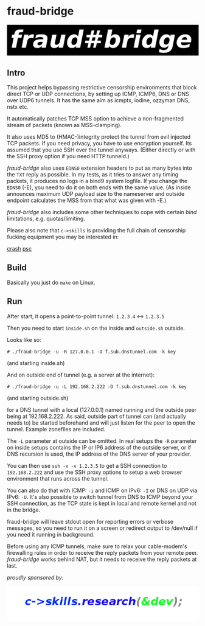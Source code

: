 fraud-bridge
============

<p align="center">
<img src="https://github.com/stealth/fraud-bridge/blob/master/fraud-bridge.jpg" />
</p>


Intro
-----

This project helps bypassing restrictive censorship environments that block
direct TCP or UDP connections, by setting up ICMP, ICMP6, DNS or DNS over UDP6
tunnels. It has the same aim as icmptx, iodine, ozzyman DNS, nstx etc.

It automatically patches TCP MSS option to achieve a non-fragmented stream
of packets (known as MSS-clamping).

It also uses MD5 to (HMAC-)integrity protect the tunnel
from evil injected TCP packets. If you need privacy, you have to use encryption
yourself. Its assumed that you use SSH over the tunnel anyways.
(Either directly or with the SSH proxy option if you need HTTP tunneld.)

*fraud-bridge* also uses `EDNS0` extension headers to put as many bytes into
the `TXT` reply as possible. In my tests, as it tries to answer any timing
packets, it produces no logs in a bind9 system logfile. If you change
the `EDNS0` (-E), you need to do it on both ends with the same value.
(As inside announces maximum UDP payload size to the nameserver and outside
endpoint calculates the MSS from that what was given with -E.)

*fraud-bridge* also includes some other techniques to cope with
certain *bind* limitations, e.g. quotas/limiting.

Please also note that `c->skills` is providing the full chain of
censorship fucking equipment you may be interested in:


[crash](https://github.com/stealth/crash)
[psc](https://github.com/stealth/psc)


Build
-----

Basically you just do `make` on Linux.


Run
---

After start, it opens a point-to-point tunnel: `1.2.3.4` <-> `1.2.3.5`

Then you need to start `inside.sh` on the inside and `outside.sh` outside.

Looks like so:

```
# ./fraud-bridge -u -R 127.0.0.1 -D f.sub.dnstunnel.com -k key
```
(and starting inside.sh)

And on outside end of tunnel (e.g. a server at the internet):
```
# ./fraud-bridge -u -L 192.168.2.222 -D f.sub.dnstunnel.com -k key
```
(and starting outside.sh)

for a DNS tunnel with a local (127.0.0.1) named running and
the outside peer being at 192.168.2.222. As said, outside part of
tunnel can (and actually needs to) be started beforehand and will just
listen for the peer to open the tunnel. Example zonefiles are included.

The `-L` parameter at outside can be omitted. In real setups the `-R` parameter
on inside setups contains the IP or IP6 address of the outside server, or if
DNS recursion is used, the IP address of the DNS server of your provider.

You can then use `ssh -x -v 1.2.3.5` to get a SSH connection to `192.168.2.222`
and use the SSH proxy options to setup a web browser environment that runs
across the tunnel.

You can also do that with ICMP: `-i` and ICMP on IPv6: `-I` or DNS on UDP via
IPv6: `-U`.
It's also possible to switch tunnel from DNS to ICMP beyond your SSH connection,
as the TCP state is kept in local and remote kernel and not in the bridge.

fraud-bridge will leave stdout open for reporting errors or verbose messages,
so you need to run it on a screen or redirect output to /dev/null if you need
it running in background.

Before using any ICMP tunnels, make sure to relax your cable-modem's firewalling rules
in order to receive the reply packets from your remote peer. *fraud-bridge* works behind
NAT, but it needs to receive the reply packets at last.

*proudly sponsored by:*
<p align="center">
<a href="https://github.com/c-skills/welcome">
<img src="https://github.com/c-skills/welcome/blob/master/logo.jpg"/>
</a>
</p>

